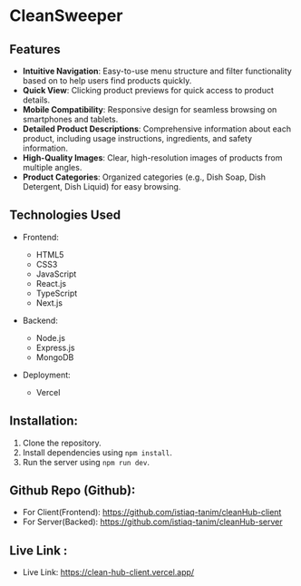 # CleanSweeper

## Features

- **Intuitive Navigation**: Easy-to-use menu structure and filter functionality based on to help users find products quickly.
- **Quick View**: Clicking product previews for quick access to product details.
- **Mobile Compatibility**: Responsive design for seamless browsing on smartphones and tablets.
- **Detailed Product Descriptions**: Comprehensive information about each product, including usage instructions, ingredients, and safety information.
- **High-Quality Images**: Clear, high-resolution images of products from multiple angles.
- **Product Categories**: Organized categories (e.g., Dish Soap, Dish Detergent, Dish Liquid) for easy browsing.

## Technologies Used

- Frontend:

  - HTML5
  - CSS3
  - JavaScript
  - React.js
  - TypeScript
  - Next.js

- Backend:

  - Node.js
  - Express.js
  - MongoDB

- Deployment:
  - Vercel

## Installation:

1. Clone the repository.
2. Install dependencies using `npm install`.
3. Run the server using `npm run dev`.

## Github Repo (Github):

- For Client(Frontend): https://github.com/istiaq-tanim/cleanHub-client
- For Server(Backed): https://github.com/istiaq-tanim/cleanHub-server

## Live Link :

- Live Link: https://clean-hub-client.vercel.app/
